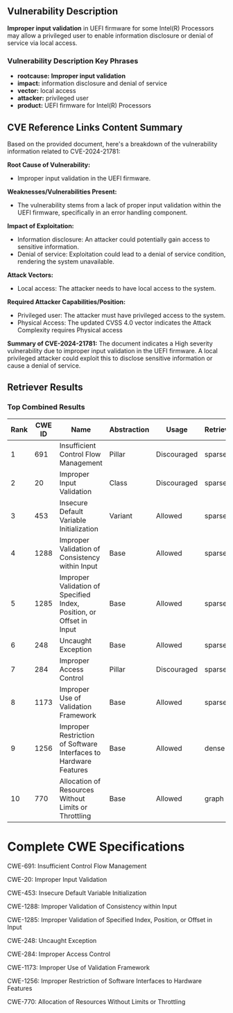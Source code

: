## Vulnerability Description
**Improper input validation** in UEFI firmware for some Intel(R) Processors may allow a privileged user to enable information disclosure or denial of service via local access.

### Vulnerability Description Key Phrases
- **rootcause:** **Improper input validation**
- **impact:** information disclosure and denial of service
- **vector:** local access
- **attacker:** privileged user
- **product:** UEFI firmware for Intel(R) Processors

## CVE Reference Links Content Summary
Based on the provided document, here's a breakdown of the vulnerability information related to CVE-2024-21781:

**Root Cause of Vulnerability:**
- Improper input validation in the UEFI firmware.

**Weaknesses/Vulnerabilities Present:**
- The vulnerability stems from a lack of proper input validation within the UEFI firmware, specifically in an error handling component.

**Impact of Exploitation:**
- Information disclosure: An attacker could potentially gain access to sensitive information.
- Denial of service: Exploitation could lead to a denial of service condition, rendering the system unavailable.

**Attack Vectors:**
- Local access: The attacker needs to have local access to the system.

**Required Attacker Capabilities/Position:**
- Privileged user: The attacker must have privileged access to the system.
- Physical Access: The updated CVSS 4.0 vector indicates the Attack Complexity requires Physical access

**Summary of CVE-2024-21781:**
The document indicates a High severity vulnerability due to improper input validation in the UEFI firmware.  A local privileged attacker could exploit this to disclose sensitive information or cause a denial of service.

## Retriever Results

### Top Combined Results

| Rank | CWE ID | Name | Abstraction | Usage  | Retrievers | Individual Scores |
|------|--------|------|-------------|-------|------------|-------------------|
| 1 | 691 | Insufficient Control Flow Management | Pillar | Discouraged | sparse | 0.220 |
| 2 | 20 | Improper Input Validation | Class | Discouraged | sparse | 0.194 |
| 3 | 453 | Insecure Default Variable Initialization | Variant | Allowed | sparse | 0.191 |
| 4 | 1288 | Improper Validation of Consistency within Input | Base | Allowed | sparse | 0.188 |
| 5 | 1285 | Improper Validation of Specified Index, Position, or Offset in Input | Base | Allowed | sparse | 0.186 |
| 6 | 248 | Uncaught Exception | Base | Allowed | sparse | 0.186 |
| 7 | 284 | Improper Access Control | Pillar | Discouraged | sparse | 0.183 |
| 8 | 1173 | Improper Use of Validation Framework | Base | Allowed | sparse | 0.183 |
| 9 | 1256 | Improper Restriction of Software Interfaces to Hardware Features | Base | Allowed | dense | 0.635 |
| 10 | 770 | Allocation of Resources Without Limits or Throttling | Base | Allowed | graph | 0.002 |



# Complete CWE Specifications

CWE-691: Insufficient Control Flow Management

CWE-20: Improper Input Validation

CWE-453: Insecure Default Variable Initialization

CWE-1288: Improper Validation of Consistency within Input

CWE-1285: Improper Validation of Specified Index, Position, or Offset in Input

CWE-248: Uncaught Exception

CWE-284: Improper Access Control

CWE-1173: Improper Use of Validation Framework

CWE-1256: Improper Restriction of Software Interfaces to Hardware Features

CWE-770: Allocation of Resources Without Limits or Throttling